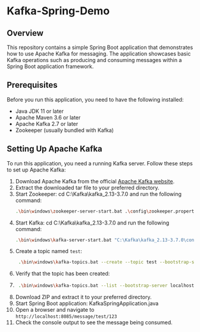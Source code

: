 # Kafka-Spring-Demo

## Overview

This repository contains a simple Spring Boot application that demonstrates how to use Apache Kafka for messaging. The application showcases basic Kafka operations such as producing and consuming messages within a Spring Boot application framework.

## Prerequisites

Before you run this application, you need to have the following installed:

- Java JDK 11 or later
- Apache Maven 3.6 or later
- Apache Kafka 2.7 or later
- Zookeeper (usually bundled with Kafka)

## Setting Up Apache Kafka

To run this application, you need a running Kafka server. Follow these steps to set up Apache Kafka:

1. Download Apache Kafka from the official [Apache Kafka website](https://kafka.apache.org/downloads).
2. Extract the downloaded tar file to your preferred directory.
3. Start Zookeeper: cd C:\Kafka\kafka_2.13-3.7.0 and run the following command:
   ```bash
   .\bin\windows\zookeeper-server-start.bat .\config\zookeeper.properties
   ```
4. Start Kafka: cd C:\Kafka\kafka_2.13-3.7.0 and run the following command:
   ```bash
   .\bin\windows\kafka-server-start.bat "C:\Kafka\kafka_2.13-3.7.0\config\server.properties"
   ```
5. Create a topic named `test`:
   ```bash
    .\bin\windows\kafka-topics.bat --create --topic test --bootstrap-server localhost:9092
    ```
6. Verify that the topic has been created:
7. ```bash
    .\bin\windows\kafka-topics.bat --list --bootstrap-server localhost:9092
    ```
8. Download ZIP and extract it to your preferred directory.
9. Start Spring Boot application: KafkaSpringApplication.java
10. Open a browser and navigate to `http://localhost:8085/message/test/123`
11. Check the console output to see the message being consumed.